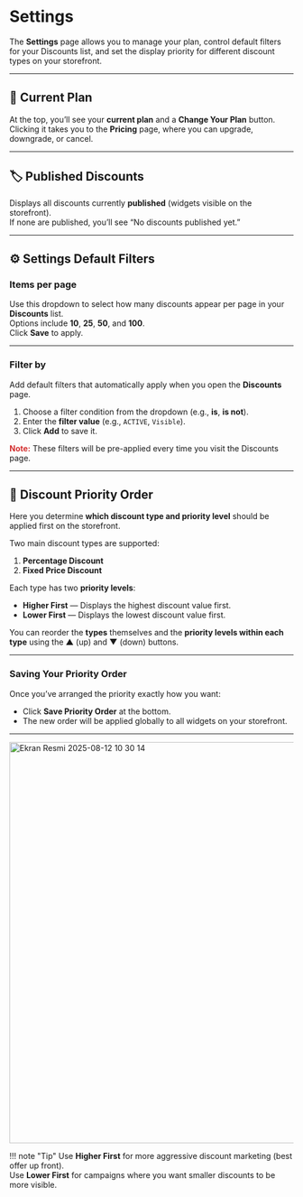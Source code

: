 # Settings

The **Settings** page allows you to manage your plan, control default filters for your Discounts list, and set the display priority for different discount types on your storefront.

---

## 📄 Current Plan
At the top, you’ll see your **current plan** and a **Change Your Plan** button.  
Clicking it takes you to the **Pricing** page, where you can upgrade, downgrade, or cancel.

---

## 🏷 Published Discounts
Displays all discounts currently **published** (widgets visible on the storefront).  
If none are published, you’ll see “No discounts published yet.”

---

## ⚙️ Settings Default Filters

### Items per page
Use this dropdown to select how many discounts appear per page in your **Discounts** list.  
Options include **10**, **25**, **50**, and **100**.  
Click **Save** to apply.

---

### Filter by
Add default filters that automatically apply when you open the **Discounts** page.  

1. Choose a filter condition from the dropdown (e.g., **is**, **is not**).  
2. Enter the **filter value** (e.g., `ACTIVE`, `Visible`).  
3. Click **Add** to save it.  

<span style="color:#d32f2f;"><strong>Note:</strong></span> These filters will be pre-applied every time you visit the Discounts page.

---

## 🎯 Discount Priority Order

Here you determine **which discount type and priority level** should be applied first on the storefront.

Two main discount types are supported:
1. **Percentage Discount**
2. **Fixed Price Discount**

Each type has two **priority levels**:
- **Higher First** — Displays the highest discount value first.
- **Lower First** — Displays the lowest discount value first.

You can reorder the **types** themselves and the **priority levels within each type** using the ▲ (up) and ▼ (down) buttons.

---

### Saving Your Priority Order
Once you’ve arranged the priority exactly how you want:
- Click **Save Priority Order** at the bottom.
- The new order will be applied globally to all widgets on your storefront.

---

<img width="896" height="711" alt="Ekran Resmi 2025-08-12 10 30 14" src="https://github.com/user-attachments/assets/96b79ab5-5d3c-4009-83f8-a5c07cb8b454" />


!!! note "Tip"
    Use **Higher First** for more aggressive discount marketing (best offer up front).  
    Use **Lower First** for campaigns where you want smaller discounts to be more visible.
